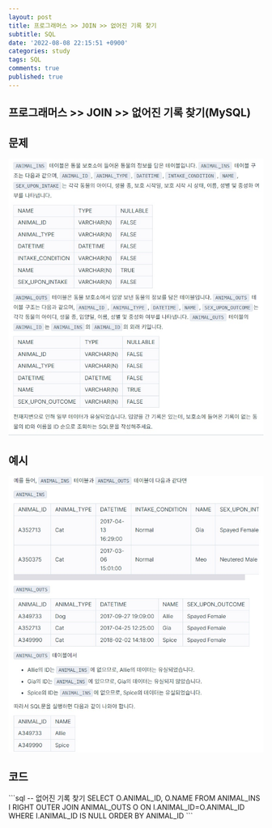 ```yaml
---
layout: post
title: 프로그래머스 >> JOIN >> 없어진 기록 찾기
subtitle: SQL
date: '2022-08-08 22:15:51 +0900'
categories: study
tags: SQL
comments: true
published: true
---
```

## 프로그래머스 >> JOIN >> 없어진 기록 찾기(MySQL)

<h2>문제</h2>
<img src="/assets/img/pro_join1-1.jpg" title="pro_join1-1.jpg" alt="pro_join1-1.jpg"/><br>
<h2>예시</h2>
<img src="/assets/img/pro_join1-2.jpg" title="pro_join1-2.jpg" alt="pro_join1-2.jpg"/><br>
<h2>코드</h2>
```sql
-- 없어진 기록 찾기
SELECT O.ANIMAL_ID, O.NAME
FROM ANIMAL_INS I
RIGHT OUTER JOIN ANIMAL_OUTS O
ON I.ANIMAL_ID=O.ANIMAL_ID
WHERE I.ANIMAL_ID IS NULL
ORDER BY ANIMAL_ID
```



